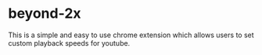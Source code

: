# beyond-2x
This is a simple and easy to use chrome extension which allows users to set custom playback speeds for youtube.
